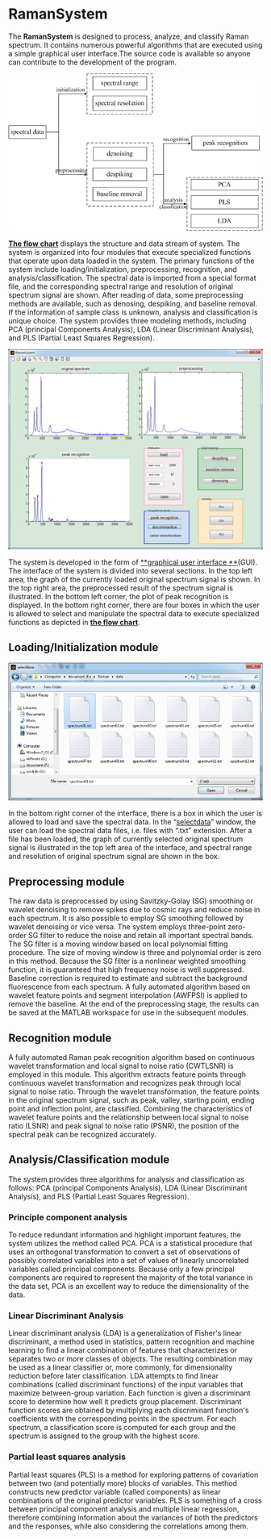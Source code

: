 # RamanSystem #

The **RamanSystem** is designed to process, analyze, and classify Raman spectrum. It contains numerous powerful algorithms that are executed using a simple graphical user interface.The source code is available so anyone can contribute to the development of the program.

![flow chart](https://github.com/forjobs/RamanSystem/blob/master/flow%20chart.jpg)

[**The flow chart**](https://github.com/forjobs/RamanSystem/blob/master/flow%20chart.jpg "the flow of data through the system") displays the structure and data stream of system. The system is organized into four modules that execute specialized functions that operate upon data loaded in the system. The primary functions of the system include loading/initialization, preprocessing, recognition, and analysis/classification. The spectral data is imported from a special format file, and the corresponding spectral range and resolution of original spectrum signal are shown. After reading of data, some preprocessing methods are available, such as denosing, despiking, and baseline removal. If the information of sample class is unknown, analysis and classification is unique choice. The system provides three modeling methods, including PCA (principal Components Analysis), LDA (Linear Discriminant Analysis), and PLS (Partial Least Squares Regression).

![graphical user interface](https://github.com/forjobs/RamanSystem/blob/master/graphical%20user%20interface%20of%20the%20Raman%20processing%20system.jpg)

The system is developed in the form of [**graphical user interface **](https://github.com/forjobs/RamanSystem/blob/master/graphical%20user%20interface%20of%20the%20Raman%20processing%20system.jpg "graphical user interface")(GUI). The interface of the system is divided into several sections. In the top left area, the graph of the currently loaded original spectrum signal is shown. In the top right area, the preprocessed result of the spectrum signal is illustrated. In the bottom left corner, the plot of peak recognition is displayed. In the bottom right corner, there are four boxes in which the user is allowed to select and manipulate the spectral data to execute specialized functions as depicted in  [**the flow chart**](https://github.com/forjobs/RamanSystem/blob/master/flow%20chart.jpg "the flow of data through the system").

## Loading/Initialization module ##
![selectdata interface](https://github.com/forjobs/RamanSystem/blob/master/selectdata%20interface.jpg)

In the bottom right corner of the interface, there is a box in which the user is allowed to load and save the spectral data. In the “[selectdata](https://github.com/forjobs/RamanSystem/blob/master/selectdata%20interface.jpg)” window, the user can load the spectral data files, i.e. files with “.txt” extension. After a file has been loaded, the graph of currently selected original spectrum signal is illustrated in the top left area of the interface, and spectral range and resolution of original spectrum signal are shown in the box.

## Preprocessing module ##
The raw data is preprocessed by using Savitzky-Golay (SG) smoothing or wavelet denoising to remove spikes due to cosmic rays and reduce noise in each spectrum. It is also possible to employ SG smoothing followed by wavelet denoising or vice versa. The system employs three-point zero-order SG filter to reduce the noise and retain all important spectral bands. The SG filter is a moving window based on local polynomial fitting procedure. The size of moving window is three and polynomial order is zero in this method. Because the SG filter is a nonlinear weighted smoothing function, it is guaranteed that high frequency noise is well suppressed. Baseline correction is required to estimate and subtract the background fluorescence from each spectrum. A fully automated algorithm based on wavelet feature points and segment interpolation (AWFPSI) is applied to remove the baseline. At the end of the preprocessing stage, the results can be saved at the MATLAB workspace for use in the subsequent modules.
## Recognition module ##
A fully automated Raman peak recognition algorithm based on continuous wavelet transformation and local signal to noise ratio (CWTLSNR) is employed in this module. This algorithm extracts feature points through continuous wavelet transformation and recognizes peak through local signal to noise ratio. Through the wavelet transformation, the feature points in the original spectrum signal, such as peak, valley, starting point, ending point and inflection point, are classified. Combining the characteristics of wavelet feature points and the relationship between local signal to noise ratio (LSNR) and peak signal to noise ratio (PSNR), the position of the spectral peak can be recognized accurately. 
## Analysis/Classification module ##
The system provides three algorithms for analysis and classification as follows: PCA (principal Components Analysis), LDA (Linear Discriminant Analysis), and PLS (Partial Least Squares Regression). 
### Principle component analysis ###
To reduce redundant information and highlight important features, the system utilizes the method called PCA. PCA is a statistical procedure that uses an orthogonal transformation to convert a set of observations of possibly correlated variables into a set of values of linearly uncorrelated variables called principal components. Because only a few principal components are required to represent the majority of the total variance in the data set, PCA is an excellent way to reduce the dimensionality of the data.
### Linear Discriminant Analysis ###
Linear discriminant analysis (LDA) is a generalization of Fisher's linear discriminant, a method used in statistics, pattern recognition and machine learning to find a linear combination of features that characterizes or separates two or more classes of objects. The resulting combination may be used as a linear classifier or, more commonly, for dimensionality reduction before later classification. LDA attempts to find linear combinations (called discriminant functions) of the input variables that maximize between-group variation. Each function is given a discriminant score to determine how well it predicts group placement. Discriminant function scores are obtained by multiplying each discriminant function's coefficients with the corresponding points in the spectrum. For each spectrum, a classification score is computed for each group and the spectrum is assigned to the group with the highest score.
### Partial least squares analysis ###
Partial least squares (PLS) is a method for exploring patterns of covariation between two (and potentially more) blocks of variables. This method constructs new predictor variable (called components) as linear combinations of the original predictor variables. PLS is something of a cross between principal component analysis and multiple linear regression, therefore combining information about the variances of both the predictors and the responses, while also considering the correlations among them.
